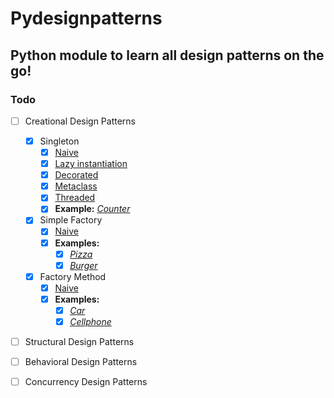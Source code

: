 
Pydesignpatterns
================

## Python module to learn all design patterns on the go!  

### Todo

- [ ] Creational Design Patterns  
  - [x] Singleton
    - [x] [Naive]()
    - [x] [Lazy instantiation](https://github.com/avidLearnerInProgress/design-patterns/blob/master/pydesignpatterns/creational/singleton_lazy_instantiation.py)
    - [x] [Decorated](https://github.com/avidLearnerInProgress/design-patterns/blob/master/pydesignpatterns/creational/singleton_decorator.py)
    - [x] [Metaclass](https://github.com/avidLearnerInProgress/design-patterns/blob/master/pydesignpatterns/creational/singleton_metaclass.py)
    - [x] [Threaded](https://github.com/avidLearnerInProgress/design-patterns/blob/master/pydesignpatterns/creational/singleton_thread.py)
    - [x] **Example:** *[Counter](https://github.com/avidLearnerInProgress/design-patterns/blob/master/pydesignpatterns/creational/singleton_counter.py)*
  - [x] Simple Factory
    - [x] [Naive](https://github.com/avidLearnerInProgress/design-patterns/blob/master/pydesignpatterns/creational/simplefactory_naive.py)
    - [x] **Examples:**
      - [x] *[Pizza](https://github.com/avidLearnerInProgress/design-patterns/blob/master/pydesignpatterns/creational/simplefactory_pizza.py)*
      - [x] *[Burger](https://github.com/avidLearnerInProgress/design-patterns/blob/master/pydesignpatterns/creational/simplefactory_burger.py)*
  - [x] Factory Method
    - [x] [Naive](https://github.com/avidLearnerInProgress/design-patterns/blob/master/pydesignpatterns/creational/factorymethod_naive.py)
    - [x] **Examples:** 
      - [x] *[Car](https://github.com/avidLearnerInProgress/design-patterns/blob/master/pydesignpatterns/creational/factorymethod_car.py)*
      - [x] *[Cellphone](https://github.com/avidLearnerInProgress/design-patterns/blob/master/pydesignpatterns/creational/factorymethod_cellphone.py)*

- [ ] Structural Design Patterns  
- [ ] Behavioral Design Patterns  
- [ ] Concurrency Design Patterns  


